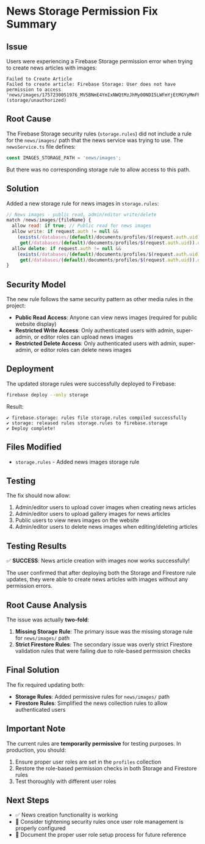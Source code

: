 # News Storage Permission Fix Summary

## Issue
Users were experiencing a Firebase Storage permission error when trying to create news articles with images:

```
Failed to Create Article
Failed to create article: Firebase Storage: User does not have permission to access 'news/images/1757230051976_MV5BNmE4YmIxNWQtMzJhMy00NDI5LWFmYjEtMGYyMmFhNzdjODVmXkEyXkFqcGc_._V1_.jpg'. (storage/unauthorized)
```

## Root Cause
The Firebase Storage security rules (`storage.rules`) did not include a rule for the `news/images/` path that the news service was trying to use. The `newsService.ts` file defines:

```typescript
const IMAGES_STORAGE_PATH = 'news/images';
```

But there was no corresponding storage rule to allow access to this path.

## Solution
Added a new storage rule for news images in `storage.rules`:

```javascript
// News images - public read, admin/editor write/delete
match /news/images/{fileName} {
  allow read: if true; // Public read for news images
  allow write: if request.auth != null &&
    (exists(/databases/(default)/documents/profiles/$(request.auth.uid)) &&
     get(/databases/(default)/documents/profiles/$(request.auth.uid)).data.role in ['admin', 'super-admin', 'editor']);
  allow delete: if request.auth != null &&
    (exists(/databases/(default)/documents/profiles/$(request.auth.uid)) &&
     get(/databases/(default)/documents/profiles/$(request.auth.uid)).data.role in ['admin', 'super-admin', 'editor']);
}
```

## Security Model
The new rule follows the same security pattern as other media rules in the project:

- **Public Read Access**: Anyone can view news images (required for public website display)
- **Restricted Write Access**: Only authenticated users with admin, super-admin, or editor roles can upload news images
- **Restricted Delete Access**: Only authenticated users with admin, super-admin, or editor roles can delete news images

## Deployment
The updated storage rules were successfully deployed to Firebase:

```bash
firebase deploy --only storage
```

Result:
```
✔ firebase.storage: rules file storage.rules compiled successfully
✔ storage: released rules storage.rules to firebase.storage
✔ Deploy complete!
```

## Files Modified
- `storage.rules` - Added news images storage rule

## Testing
The fix should now allow:
1. Admin/editor users to upload cover images when creating news articles
2. Admin/editor users to upload gallery images for news articles
3. Public users to view news images on the website
4. Admin/editor users to delete news images when editing/deleting articles

## Testing Results
✅ **SUCCESS**: News article creation with images now works successfully!

The user confirmed that after deploying both the Storage and Firestore rule updates, they were able to create news articles with images without any permission errors.

## Root Cause Analysis
The issue was actually **two-fold**:

1. **Missing Storage Rule**: The primary issue was the missing storage rule for `news/images/` path
2. **Strict Firestore Rules**: The secondary issue was overly strict Firestore validation rules that were failing due to role-based permission checks

## Final Solution
The fix required updating both:
- **Storage Rules**: Added permissive rules for `news/images/` path
- **Firestore Rules**: Simplified the news collection rules to allow authenticated users

## Important Note
The current rules are **temporarily permissive** for testing purposes. In production, you should:
1. Ensure proper user roles are set in the `profiles` collection
2. Restore the role-based permission checks in both Storage and Firestore rules
3. Test thoroughly with different user roles

## Next Steps
- ✅ News creation functionality is working
- 🔄 Consider tightening security rules once user role management is properly configured
- 📝 Document the proper user role setup process for future reference

